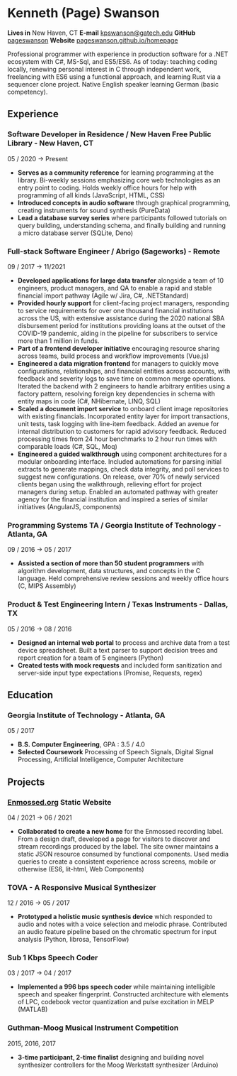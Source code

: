 # Kenneth (Page) Swanson
__Lives in__
New Haven, CT
__E-mail__
[kpswanson@gatech.edu](mailto:kpswanson@gatech.edu)
__GitHub__
[pageswanson](https://github.com/pageswanson)
__Website__
[pageswanson.github.io/homepage](https://pageswanson.github.io/homepage)

Professional programmer with experience in production software for a .NET ecosystem with C#, MS-Sql, and ES5/ES6. As of today: teaching coding locally, renewing personal interest in C through independent work, freelancing with ES6 using a functional approach, and learning Rust via a sequencer clone project. Native English speaker learning German (basic competency).

## Experience

### Software Developer in Residence / New Haven Free Public Library - New Haven, CT
<span>05 / 2020 → Present</span>

- __Serves as a community reference__ for learning programming at the library. Bi-weekly sessions emphasizing core web technologies as an entry point to coding. Holds weekly office hours for help with programming of all kinds (JavaScript, HTML, CSS)
- __Introduced concepts in audio software__ through graphical programming, creating instruments for sound synthesis (PureData)
- __Lead a database survey series__ where participants followed tutorials on query building, understanding schema, and finally building and running a micro database server (SQLite, Deno)
<!--
- __Lead an app-building series__ teaching newcomers about the development landscape and web technologies targeting mobile devices (NativeScript)
-->

### Full-stack Software Engineer / Abrigo (Sageworks) - Remote
<span>09 / 2017 → 11/2021</span>

- __Developed applications for large data transfer__ alongside a team of 10 engineers, product managers, and QA to enable a rapid and stable financial import pathway (Agile w/ Jira, C#, .NETStandard)
- __Provided hourly support__ for client-facing project managers, responding to service requirements for over one thousand financial institutions across the US, with extensive assistance during the 2020 national SBA disbursement period for institutions providing loans at the outset of the COVID-19 pandemic, aiding in the pipeline for subscribers to service more than 1 million in funds.
- __Part of a frontend developer initiative__ encouraging resource sharing across teams, build process and workflow improvements (Vue.js)
- __Engineered a data migration frontend__ for managers to quickly move configurations, relationships, and financial entities across accounts, with feedback and severity logs to save time on common merge operations. Iterated the backend with 2 engineers to handle arbitrary entities using a factory pattern, resolving foreign key dependencies in schema with entity maps in code (C#, NHibernate, LINQ, SQL)
- __Scaled a document import service__ to onboard client image repositories with existing financials. Incorporated entity layer for import transactions, unit tests, task logging with line-item feedback. Added an avenue for internal distribution to customers for rapid advisory feedback. Reduced processing times from 24 hour benchmarks to 2 hour run times with comparable loads (C#, SQL, Moq)
- __Engineered a guided walkthrough__ using component architectures for a modular onboarding interface. Included automations for parsing initial extracts to generate mappings, check data integrity, and poll services to suggest new configurations. On release, over 70% of newly serviced clients began using the walkthrough, relieving effort for project managers during setup. Enabled an automated pathway with greater agency for the financial institution and inspired a series of similar initiatives (AngularJS, components)

### Programming Systems TA / Georgia Institute of Technology - Atlanta, GA
<span>09 / 2016 → 05 / 2017</span>

- __Assisted a section of more than 50 student programmers__ with algorithm development, data structures, and concepts in the C language. Held comprehensive review sessions and weekly office hours (C, MIPS Assembly)

### Product & Test Engineering Intern / Texas Instruments - Dallas, TX
<span>05 / 2016 → 08 / 2016</span>

- __Designed an internal web portal__ to process and archive data from a test device spreadsheet. Built a text parser to support decision trees and report creation for a team of 5 engineers (Python)
- __Created tests with mock requests__ and included form sanitization and server-side input type expectations (Promise, Requests, regex)

<!--
### Network Intern / Technology Services Organization at Georgia Institute of Technology - Atlanta, GA
<span>10 / 2014 → 05 / 2016</span>

- __Performed maintenance and patching__ on more than 40 Cisco switches for the College of Computing. Deployed hardware upgrades and assisted in expanding student compute resources
-->

## Education

### Georgia Institute of Technology - Atlanta, GA
<span>05 / 2017</span>

- __B.S. Computer Engineering__, GPA : 3.5 / 4.0
- __Selected Coursework__ Processing of Speech Signals, Digital Signal Processing, Artificial Intelligence, Computer Architecture

## Projects

### [Enmossed.org](enmossed.org) Static Website
<span>04 / 2021 → 06 / 2021</span>

- __Collaborated to create a new home__ for the Enmossed recording label. From a design draft, developed a page for visitors to discover and stream recordings produced by the label. The site owner maintains a static JSON resource consumed by functional components. Used media queries to create a consistent experience across screens, mobile or otherwise (ES6, lit-html, Web Components)

### TOVA - A Responsive Musical Synthesizer
<span>12 / 2016 → 05 / 2017</span>

- __Prototyped a holistic music synthesis device__ which responded to audio and notes with a voice selection and melodic phrase. Contributed an audio feature pipeline based on the chromatic spectrum for input analysis (Python, librosa, TensorFlow)

### Sub 1 Kbps Speech Coder
<span>03 / 2017 → 04 / 2017</span>

- __Implemented a 996 bps speech coder__ while maintaining intelligible speech and speaker fingerprint. Constructed architecture with elements of LPC, codebook vector quantization and pulse excitation in MELP (MATLAB)

<!--
### Eye Tracking with Biopotentials
<span>10 / 2016 → 12 / 2016</span>

- __Extended a virtual reality system__ to measure eye movements, combining the primary sensor with head tracking to translate user focus in VR. Helped with functional range to account for reading distribution across different users for improved calibration (Processing, Arduino)
-->

### Guthman-Moog Musical Instrument Competition
<span>2015, 2016, 2017</span>

- __3-time participant, 2-time finalist__ designing and building novel synthesizer controllers for the Moog Werkstatt synthesizer (Arduino)
